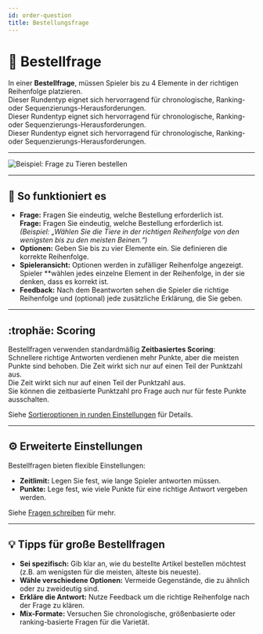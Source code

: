 ```yaml
---
id: order-question
title: Bestellungsfrage
---
```


# 🔀 Bestellfrage

In einer **Bestellfrage**, müssen Spieler bis zu 4 Elemente in der richtigen Reihenfolge platzieren.\
Dieser Rundentyp eignet sich hervorragend für chronologische, Ranking- oder Sequenzierungs-Herausforderungen.\
Dieser Rundentyp eignet sich hervorragend für chronologische, Ranking- oder Sequenzierungs-Herausforderungen.\
Dieser Rundentyp eignet sich hervorragend für chronologische, Ranking- oder Sequenzierungs-Herausforderungen.

---

![Beispiel: Frage zu Tieren bestellen](/images/question-modes/order-question/order-question-example.png)

---

## 📝 So funktioniert es

- **Frage:** Fragen Sie eindeutig, welche Bestellung erforderlich ist.\
  **Frage:** Fragen Sie eindeutig, welche Bestellung erforderlich ist.\
  _(Beispiel: „Wählen Sie die Tiere in der richtigen Reihenfolge von den wenigsten bis zu den meisten Beinen.“)_
- **Optionen:** Geben Sie bis zu vier Elemente ein. Sie definieren die korrekte Reihenfolge.
- **Spieleransicht:** Optionen werden in zufälliger Reihenfolge angezeigt. Spieler \*\*wählen jedes einzelne Element in der Reihenfolge, in der sie denken, dass es korrekt ist.
- **Feedback:** Nach dem Beantworten sehen die Spieler die richtige Reihenfolge und (optional) jede zusätzliche Erklärung, die Sie geben.

---

## :trophäe: Scoring

Bestellfragen verwenden standardmäßig **Zeitbasiertes Scoring**:\
Schnellere richtige Antworten verdienen mehr Punkte, aber die meisten Punkte sind behoben. Die Zeit wirkt sich nur auf einen Teil der Punktzahl aus.\
Die Zeit wirkt sich nur auf einen Teil der Punktzahl aus.\
Sie können die zeitbasierte Punktzahl pro Frage auch nur für feste Punkte ausschalten.

Siehe [Sortieroptionen in runden Einstellungen](../editor/008-round-options.md#-scoring-options) für Details.

---

## ⚙️ Erweiterte Einstellungen

Bestellfragen bieten flexible Einstellungen:

- **Zeitlimit:** Legen Sie fest, wie lange Spieler antworten müssen.
- **Punkte:** Lege fest, wie viele Punkte für eine richtige Antwort vergeben werden.

Siehe [Fragen schreiben](../editor/005-writing-questions.md) für mehr.

---

## 💡 Tipps für große Bestellfragen

- **Sei spezifisch:** Gib klar an, wie du bestellte Artikel bestellen möchtest (z.B. am wenigsten für die meisten, älteste bis neueste).
- **Wähle verschiedene Optionen:** Vermeide Gegenstände, die zu ähnlich oder zu zweideutig sind.
- **Erkläre die Antwort:** Nutze Feedback um die richtige Reihenfolge nach der Frage zu klären.
- **Mix-Formate:** Versuchen Sie chronologische, größenbasierte oder ranking-basierte Fragen für die Varietät.

